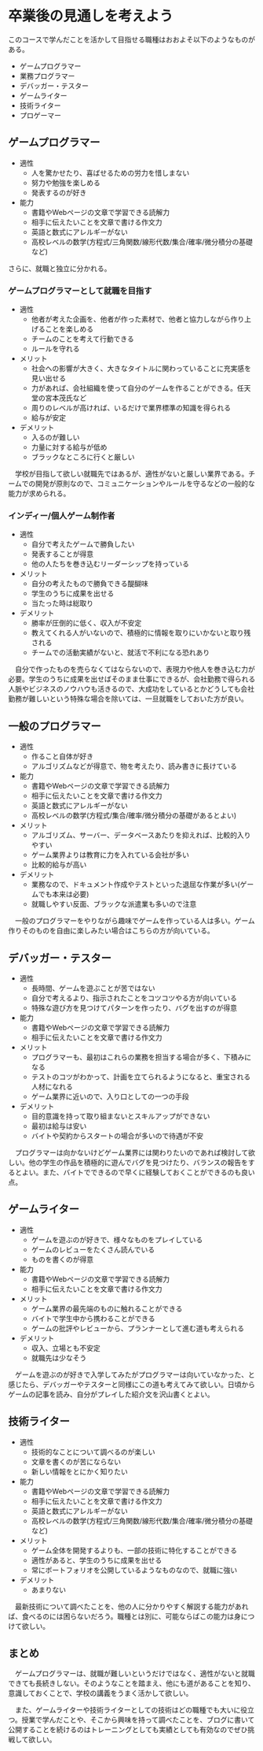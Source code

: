 # 卒業後の見通しを考えよう
このコースで学んだことを活かして目指せる職種はおおよそ以下のようなものがある。

- ゲームプログラマー
- 業務プログラマー
- デバッガー・テスター
- ゲームライター
- 技術ライター
- プロゲーマー

## ゲームプログラマー
- 適性
  - 人を驚かせたり、喜ばせるための労力を惜しまない
  - 努力や勉強を楽しめる
  - 発表するのが好き
- 能力
  - 書籍やWebページの文章で学習できる読解力
  - 相手に伝えたいことを文章で書ける作文力
  - 英語と数式にアレルギーがない
  - 高校レベルの数学(方程式/三角関数/線形代数/集合/確率/微分積分の基礎など)

さらに、就職と独立に分かれる。

### ゲームプログラマーとして就職を目指す
- 適性
  - 他者が考えた企画を、他者が作った素材で、他者と協力しながら作り上げることを楽しめる
  - チームのことを考えて行動できる
  - ルールを守れる
- メリット
  - 社会への影響が大きく、大きなタイトルに関わっていることに充実感を見い出せる
  - 力があれば、会社組織を使って自分のゲームを作ることができる。任天堂の宮本茂氏など
  - 周りのレベルが高ければ、いるだけで業界標準の知識を得られる
  - 給与が安定
- デメリット
  - 入るのが難しい
  - 力量に対する給与が低め
  - ブラックなところに行くと厳しい

　学校が目指して欲しい就職先ではあるが、適性がないと厳しい業界である。チームでの開発が原則なので、コミュニケーションやルールを守るなどの一般的な能力が求められる。

### インディー/個人ゲーム制作者
- 適性
  - 自分で考えたゲームで勝負したい
  - 発表することが得意
  - 他の人たちを巻き込むリーダーシップを持っている
- メリット
  - 自分の考えたもので勝負できる醍醐味
  - 学生のうちに成果を出せる
  - 当たった時は総取り
- デメリット
  - 勝率が圧倒的に低く、収入が不安定
  - 教えてくれる人がいないので、積極的に情報を取りにいかないと取り残される
  - チームでの活動実績がないと、就活で不利になる恐れあり

　自分で作ったものを売らなくてはならないので、表現力や他人を巻き込む力が必要。学生のうちに成果を出せばそのまま仕事にできるが、会社勤務で得られる人脈やビジネスのノウハウも活きるので、大成功をしているとかどうしても会社勤務が難しいという特殊な場合を除いては、一旦就職をしておいた方が良い。

## 一般のプログラマー
- 適性
  - 作ること自体が好き
  - アルゴリズムなどが得意で、物を考えたり、読み書きに長けている
- 能力
  - 書籍やWebページの文章で学習できる読解力
  - 相手に伝えたいことを文章で書ける作文力
  - 英語と数式にアレルギーがない
  - 高校レベルの数学(方程式/集合/確率/微分積分の基礎があるとよい)
- メリット
  - アルゴリズム、サーバー、データベースあたりを抑えれば、比較的入りやすい
  - ゲーム業界よりは教育に力を入れている会社が多い
  - 比較的給与が高い
- デメリット
  - 業務なので、ドキュメント作成やテストといった退屈な作業が多い(ゲームでも本来は必要)
  - 就職しやすい反面、ブラックな派遣業も多いので注意

　一般のプログラマーをやりながら趣味でゲームを作っている人は多い。ゲーム作りそのものを自由に楽しみたい場合はこちらの方が向いている。

## デバッガー・テスター
- 適性
  - 長時間、ゲームを遊ぶことが苦ではない
  - 自分で考えるより、指示されたことをコツコツやる方が向いている
  - 特殊な遊び方を見つけてパターンを作ったり、バグを出すのが得意
- 能力
  - 書籍やWebページの文章で学習できる読解力
  - 相手に伝えたいことを文章で書ける作文力
- メリット
  - プログラマーも、最初はこれらの業務を担当する場合が多く、下積みになる
  - テストのコツがわかって、計画を立てられるようになると、重宝される人材になれる
  - ゲーム業界に近いので、入り口としての一つの手段
- デメリット
  - 目的意識を持って取り組まないとスキルアップができない
  - 最初は給与は安い
  - バイトや契約からスタートの場合が多いので待遇が不安

　プログラマーは向かないけどゲーム業界には関わりたいのであれば検討して欲しい。他の学生の作品を積極的に遊んでバグを見つけたり、バランスの報告をするとよい。また、バイトでできるので早くに経験しておくことができるのも良い点。

## ゲームライター
- 適性
  - ゲームを遊ぶのが好きで、様々なものをプレイしている
  - ゲームのレビューをたくさん読んでいる
  - ものを書くのが得意
- 能力
  - 書籍やWebページの文章で学習できる読解力
  - 相手に伝えたいことを文章で書ける作文力
- メリット
  - ゲーム業界の最先端のものに触れることができる
  - バイトで学生中から携わることができる
  - ゲームの批評やレビューから、プランナーとして進む道も考えられる
- デメリット
  - 収入、立場とも不安定
  - 就職先は少なそう

　ゲームを遊ぶのが好きで入学してみたがプログラマーは向いていなかった、と感じたら、デバッガーやテスターと同様にこの道も考えてみて欲しい。日頃からゲームの記事を読み、自分がプレイした紹介文を沢山書くとよい。

## 技術ライター
- 適性
  - 技術的なことについて調べるのが楽しい
  - 文章を書くのが苦にならない
  - 新しい情報をとにかく知りたい
- 能力
  - 書籍やWebページの文章で学習できる読解力
  - 相手に伝えたいことを文章で書ける作文力
  - 英語と数式にアレルギーがない
  - 高校レベルの数学(方程式/三角関数/線形代数/集合/確率/微分積分の基礎など)
- メリット
  - ゲーム全体を開発するよりも、一部の技術に特化することができる
  - 適性があると、学生のうちに成果を出せる
  - 常にポートフォリオを公開しているようなものなので、就職に強い
- デメリット
  - あまりない

　最新技術について調べたことを、他の人に分かりやすく解説する能力があれば、食べるのには困らないだろう。職種とは別に、可能ならばこの能力は身につけて欲しい。

## まとめ
　ゲームプログラマーは、就職が難しいというだけではなく、適性がないと就職できても長続きしない。そのようなことを踏まえ、他にも道があることを知り、意識しておくことで、学校の講義をうまく活かして欲しい。

　また、ゲームライターや技術ライターとしての技術はどの職種でも大いに役立つ。授業で学んだことや、そこから興味を持って調べたことを、ブログに書いて公開することを続けるのはトレーニングとしても実績としても有効なのでぜひ挑戦して欲しい。

